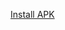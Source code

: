 
[Install APK](https://github.com/petrc/DragSquare/commit/85984aead38289b61260fd5e9161f003f83506a6#diff-afaf9b10909ac8be1356da3ed55e562c)
